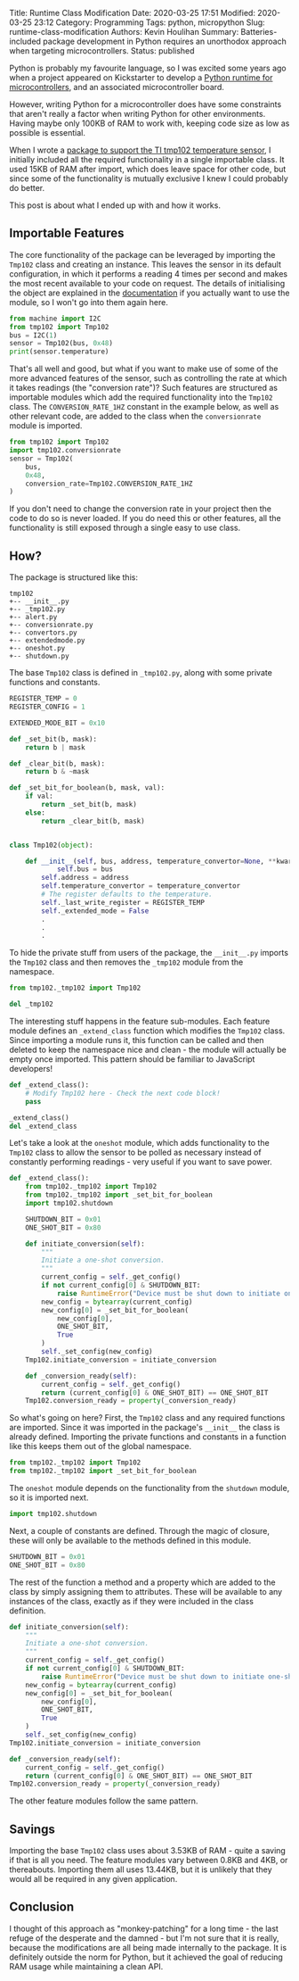 Title: Runtime Class Modification
Date: 2020-03-25 17:51
Modified: 2020-03-25 23:12
Category: Programming
Tags: python, micropython
Slug: runtime-class-modification
Authors: Kevin Houlihan
Summary: Batteries-included package development in Python requires an unorthodox approach when targeting microcontrollers.
Status: published

Python is probably my favourite language, so I was excited some years ago when a project appeared on Kickstarter to develop a [Python runtime for microcontrollers](http://micropython.org/ "MicroPython"), and an associated microcontroller board.

However, writing Python for a microcontroller does have some constraints that aren't really a factor when writing Python for other environments. Having maybe only 100KB of RAM to work with, keeping code size as low as possible is essential.

When I wrote a [package to support the TI tmp102 temperature sensor](https://github.com/khoulihan/micropython-tmp102 "micropython-tmp102 repository"), I initially included all the required functionality in a single importable class. It used 15KB of RAM after import, which does leave space for other code, but since some of the functionality is mutually exclusive I knew I could probably do better.

This post is about what I ended up with and how it works.

## Importable Features

The core functionality of the package can be leveraged by importing the `Tmp102` class and creating an instance. This leaves the sensor in its default configuration, in which it performs a reading 4 times per second and makes the most recent available to your code on request. The details of initialising the object are explained in the [documentation](https://github.com/khoulihan/micropython-tmp102/blob/master/README.md) if you actually want to use the module, so I won't go into them again here.

```python
from machine import I2C
from tmp102 import Tmp102
bus = I2C(1)
sensor = Tmp102(bus, 0x48)
print(sensor.temperature)
```

That's all well and good, but what if you want to make use of some of the more advanced features of the sensor, such as controlling the rate at which it takes readings (the "conversion rate")? Such features are structured as importable modules which add the required functionality into the `Tmp102` class. The `CONVERSION_RATE_1HZ` constant in the example below, as well as other relevant code, are added to the class when the `conversionrate` module is imported.

```python
from tmp102 import Tmp102
import tmp102.conversionrate
sensor = Tmp102(
    bus,
    0x48,
    conversion_rate=Tmp102.CONVERSION_RATE_1HZ
)
```

If you don't need to change the conversion rate in your project then the code to do so is never loaded. If you do need this or other features, all the functionality is still exposed through a single easy to use class.

## How?

The package is structured like this:

```text
tmp102
+-- __init__.py
+-- _tmp102.py
+-- alert.py
+-- conversionrate.py
+-- convertors.py
+-- extendedmode.py
+-- oneshot.py
+-- shutdown.py
```

The base `Tmp102` class is defined in `_tmp102.py`, along with some private functions and constants.

```python
REGISTER_TEMP = 0
REGISTER_CONFIG = 1

EXTENDED_MODE_BIT = 0x10

def _set_bit(b, mask):
    return b | mask

def _clear_bit(b, mask):
    return b & ~mask

def _set_bit_for_boolean(b, mask, val):
    if val:
        return _set_bit(b, mask)
    else:
        return _clear_bit(b, mask)


class Tmp102(object):

    def __init__(self, bus, address, temperature_convertor=None, **kwargs):
    	    self.bus = bus
        self.address = address
        self.temperature_convertor = temperature_convertor
        # The register defaults to the temperature.
        self._last_write_register = REGISTER_TEMP
        self._extended_mode = False
        .
        .
        .
```

To hide the private stuff from users of the package, the `__init__.py` imports the `Tmp102` class and then removes the `_tmp102` module from the namespace.

```python
from tmp102._tmp102 import Tmp102

del _tmp102
```

The interesting stuff happens in the feature sub-modules. Each feature module defines an `_extend_class` function which modifies the `Tmp102` class. Since importing a module runs it, this function can be called and then deleted to keep the namespace nice and clean - the module will actually be empty once imported. This pattern should be familiar to JavaScript developers!

```python
def _extend_class():
    # Modify Tmp102 here - Check the next code block!
    pass

_extend_class()
del _extend_class
```

Let's take a look at the `oneshot` module, which adds functionality to the `Tmp102` class to allow the sensor to be polled as necessary instead of constantly performing readings - very useful if you want to save power.

```python
def _extend_class():
    from tmp102._tmp102 import Tmp102
    from tmp102._tmp102 import _set_bit_for_boolean
    import tmp102.shutdown

    SHUTDOWN_BIT = 0x01
    ONE_SHOT_BIT = 0x80

    def initiate_conversion(self):
        """
        Initiate a one-shot conversion.
        """
        current_config = self._get_config()
        if not current_config[0] & SHUTDOWN_BIT:
            raise RuntimeError("Device must be shut down to initiate one-shot conversion")
        new_config = bytearray(current_config)
        new_config[0] = _set_bit_for_boolean(
            new_config[0],
            ONE_SHOT_BIT,
            True
        )
        self._set_config(new_config)
    Tmp102.initiate_conversion = initiate_conversion

    def _conversion_ready(self):
        current_config = self._get_config()
        return (current_config[0] & ONE_SHOT_BIT) == ONE_SHOT_BIT
    Tmp102.conversion_ready = property(_conversion_ready)
```

So what's going on here? First, the `Tmp102` class and any required functions are imported. Since it was imported in the package's `__init__` the class is already defined. Importing the private functions and constants in a function like this keeps them out of the global namespace.

```python
from tmp102._tmp102 import Tmp102
from tmp102._tmp102 import _set_bit_for_boolean
```

The `oneshot` module depends on the functionality from the `shutdown` module, so it is imported next.

```python
import tmp102.shutdown
```

Next, a couple of constants are defined. Through the magic of closure, these will only be available to the methods defined in this module.

```python
SHUTDOWN_BIT = 0x01
ONE_SHOT_BIT = 0x80
```

The rest of the function a method and a property which are added to the class by simply assigning them to attributes. These will be available to any instances of the class, exactly as if they were included in the class definition.

```python
def initiate_conversion(self):
    """
    Initiate a one-shot conversion.
    """
    current_config = self._get_config()
    if not current_config[0] & SHUTDOWN_BIT:
        raise RuntimeError("Device must be shut down to initiate one-shot conversion")
    new_config = bytearray(current_config)
    new_config[0] = _set_bit_for_boolean(
        new_config[0],
        ONE_SHOT_BIT,
        True
    )
    self._set_config(new_config)
Tmp102.initiate_conversion = initiate_conversion

def _conversion_ready(self):
    current_config = self._get_config()
    return (current_config[0] & ONE_SHOT_BIT) == ONE_SHOT_BIT
Tmp102.conversion_ready = property(_conversion_ready)
```

The other feature modules follow the same pattern.

## Savings

Importing the base `Tmp102` class uses about 3.53KB of RAM - quite a saving if that is all you need. The feature modules vary between 0.8KB and 4KB, or thereabouts. Importing them all uses 13.44KB, but it is unlikely that they would all be required in any given application.

## Conclusion

I thought of this approach as "monkey-patching" for a long time - the last refuge of the desperate and the damned - but I'm not sure that it is really, because the modifications are all being made internally to the package. It is definitely outside the norm for Python, but it achieved the goal of reducing RAM usage while maintaining a clean API.